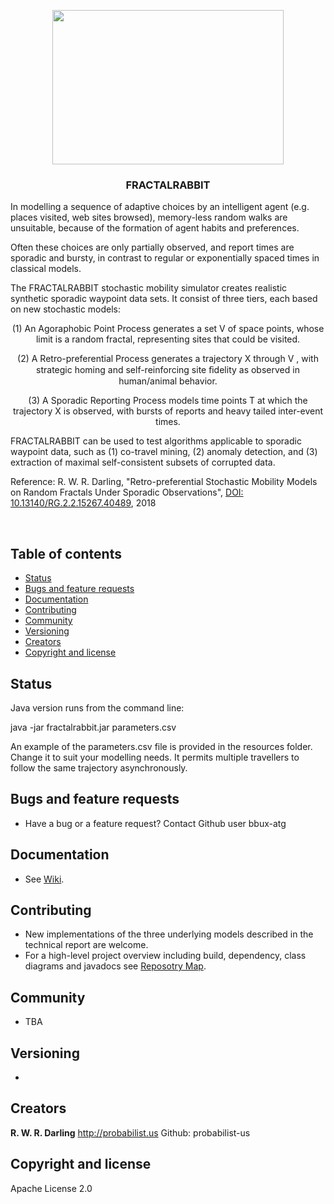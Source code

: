<p align="center">
  <a href="URL">
    <img src="https://github.com/NationalSecurityAgency/fractalrabbit/blob/master/resources/Rabbit-CreativeCommonsImage..jpg" alt="" width=370 height=247>
  </a>

  <h3 align="center">FRACTALRABBIT</h3>
<p>
In modelling a sequence of adaptive choices by an intelligent agent (e.g. places visited, web sites browsed), memory-less random walks are unsuitable, because of the formation of agent habits and preferences. 
 </p>

<p>
 Often these choices are only partially observed, and report times are sporadic and bursty, in contrast to regular or exponentially spaced times in classical models. 
</p>

<p>
The FRACTALRABBIT stochastic mobility simulator creates realistic synthetic sporadic waypoint data sets. It consist of three tiers, each based on new stochastic models: </p>

  <p align="center">	
	 (1) An Agoraphobic Point Process generates a set V of space points, whose limit is a random fractal, representing sites that could be visited. </p>

  <p align="center">	(2) A Retro-preferential Process generates a trajectory X through V , with strategic homing and self-reinforcing site ﬁdelity as observed in human/animal behavior. </p>

  <p align="center">	 (3) A Sporadic Reporting Process models time points T at which the trajectory X is observed, with bursts of reports and heavy tailed inter-event times.</p>
  </p>
</p>
<p>
 FRACTALRABBIT can be used to test algorithms applicable to sporadic waypoint data, such as (1) co-travel mining, (2) anomaly detection, and (3) extraction of maximal self-consistent subsets of corrupted data.
<p>
<p>
Reference: R. W. R. Darling, "Retro-preferential Stochastic Mobility Models on Random Fractals Under Sporadic Observations", 
<a href = "https://www.researchgate.net/publication/340741639_Retro-preferential_Stochastic_Mobility_Models_on_Random_Fractals_Under_Sporadic_Observations">DOI: 10.13140/RG.2.2.15267.40489</a>, 2018
<p>

<br>

## Table of contents

- [Status](#status)
- [Bugs and feature requests](#bugs-and-feature-requests)
- [Documentation](#documentation)
- [Contributing](#contributing)
- [Community](#community)
- [Versioning](#versioning)
- [Creators](#creators)
- [Copyright and license](#copyright-and-license)

## Status
Java version runs from the command line:
<p>
	java -jar fractalrabbit.jar parameters.csv</p>
<p>	
An example of the parameters.csv file is provided in the resources folder.
Change it to suit your modelling needs. 
It permits multiple travellers to follow the same trajectory asynchronously.
</p>	

## Bugs and feature requests
- Have a bug or a feature request? Contact Github user bbux-atg

## Documentation
- See <a href="https://github.com/NationalSecurityAgency/fractalrabbit/wiki">Wiki</a>. 

## Contributing
- New implementations of the three underlying models described in the technical report are welcome.
- For a high-level project overview including build, dependency, class diagrams and javadocs see <a href="https://sourcespy.com/github/nationalsecurityagencyfractalrabbit/">Reposotry Map</a>.

## Community
- TBA

## Versioning
- 

## Creators

**R. W. R. Darling**
http://probabilist.us
Github: probabilist-us

## Copyright and license

Apache License 2.0
